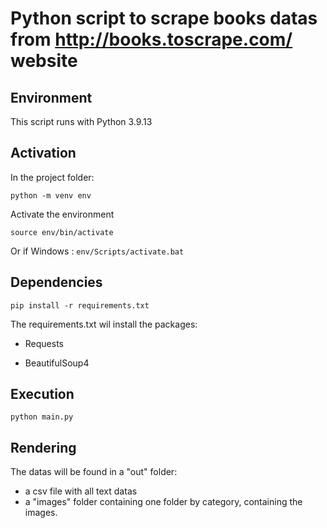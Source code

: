 # Python script to scrape books datas from http://books.toscrape.com/ website

## Environment

This script runs with Python 3.9.13

## Activation

In the project folder:

``` python -m venv env ```

Activate the environment

``` source env/bin/activate ```

Or if Windows :
``` env/Scripts/activate.bat ```

## Dependencies

``` pip install -r requirements.txt ```

The requirements.txt wil install the packages:

- Requests

- BeautifulSoup4

## Execution

``` python main.py ```

## Rendering

The datas will be found in a "out" folder:
- a csv file with all text datas
- a "images" folder containing one folder by category, containing the images.
